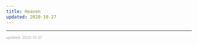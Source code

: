```yaml
---
title: Heaven
updated: 2020-10-27
---
```


---

<sup><sub><font color="#a6a6a6">updated: 2020-10-27</font></sub></sup>
